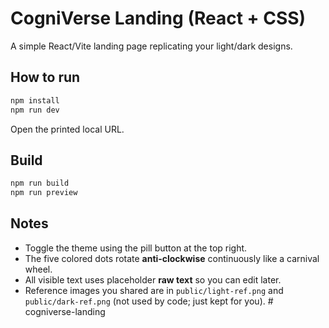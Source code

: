 # CogniVerse Landing (React + CSS)

A simple React/Vite landing page replicating your light/dark designs.

## How to run
```bash
npm install
npm run dev
```
Open the printed local URL.

## Build
```bash
npm run build
npm run preview
```

## Notes
- Toggle the theme using the pill button at the top right.
- The five colored dots rotate **anti‑clockwise** continuously like a carnival wheel.
- All visible text uses placeholder **raw text** so you can edit later.
- Reference images you shared are in `public/light-ref.png` and `public/dark-ref.png` (not used by code; just kept for you).
#   c o g n i v e r s e - l a n d i n g  
 
